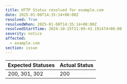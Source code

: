 ```yaml
---
title: HTTP Status resolved for example.com
date: 2025-01-08T14:35:14+00:00Z
resolved: True
resolvedWhen: 2025-01-08T14:35:14+00:00Z
resolvedStartTime: 2024-10-25T21:09:43.191474+00:00
severity: notice
affected:
  - example.com
section: issue
---
```


| Expected Statuses | Actual Status  |
|-------------------|----------------|
| 200, 301, 302 | 200 |
